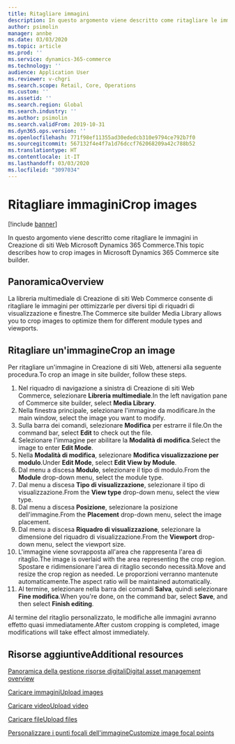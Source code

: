 ```yaml
---
title: Ritagliare immagini
description: In questo argomento viene descritto come ritagliare le immagini in Creazione di siti Web Microsoft Dynamics 365 Commerce.
author: psimolin
manager: annbe
ms.date: 03/03/2020
ms.topic: article
ms.prod: ''
ms.service: dynamics-365-commerce
ms.technology: ''
audience: Application User
ms.reviewer: v-chgri
ms.search.scope: Retail, Core, Operations
ms.custom: ''
ms.assetid: ''
ms.search.region: Global
ms.search.industry: ''
ms.author: psimolin
ms.search.validFrom: 2019-10-31
ms.dyn365.ops.version: ''
ms.openlocfilehash: 771f98ef11355ad30ededcb310e9794ce792b7f0
ms.sourcegitcommit: 567132f4e4f7a1d76dccf762068209a42c788b52
ms.translationtype: HT
ms.contentlocale: it-IT
ms.lasthandoff: 03/03/2020
ms.locfileid: "3097034"
---
```

# <a name="crop-images"></a><span data-ttu-id="ccdfd-103">Ritagliare immagini</span><span class="sxs-lookup"><span data-stu-id="ccdfd-103">Crop images</span></span>

[!include [banner](includes/banner.md)]

<span data-ttu-id="ccdfd-104">In questo argomento viene descritto come ritagliare le immagini in Creazione di siti Web Microsoft Dynamics 365 Commerce.</span><span class="sxs-lookup"><span data-stu-id="ccdfd-104">This topic describes how to crop images in Microsoft Dynamics 365 Commerce site builder.</span></span>

## <a name="overview"></a><span data-ttu-id="ccdfd-105">Panoramica</span><span class="sxs-lookup"><span data-stu-id="ccdfd-105">Overview</span></span>

<span data-ttu-id="ccdfd-106">La libreria multimediale di Creazione di siti Web Commerce consente di ritagliare le immagini per ottimizzarle per diversi tipi di riquadri di visualizzazione e finestre.</span><span class="sxs-lookup"><span data-stu-id="ccdfd-106">The Commerce site builder Media Library allows you to crop images to optimize them for different module types and viewports.</span></span>

## <a name="crop-an-image"></a><span data-ttu-id="ccdfd-107">Ritagliare un'immagine</span><span class="sxs-lookup"><span data-stu-id="ccdfd-107">Crop an image</span></span>

<span data-ttu-id="ccdfd-108">Per ritagliare un'immagine in Creazione di siti Web, attenersi alla seguente procedura.</span><span class="sxs-lookup"><span data-stu-id="ccdfd-108">To crop an image in site builder, follow these steps.</span></span>

1. <span data-ttu-id="ccdfd-109">Nel riquadro di navigazione a sinistra di Creazione di siti Web Commerce, selezionare **Libreria multimediale**.</span><span class="sxs-lookup"><span data-stu-id="ccdfd-109">In the left navigation pane of Commerce site builder, select **Media Library**.</span></span>
1. <span data-ttu-id="ccdfd-110">Nella finestra principale, selezionare l'immagine da modificare.</span><span class="sxs-lookup"><span data-stu-id="ccdfd-110">In the main window, select the image you want to modify.</span></span>
1. <span data-ttu-id="ccdfd-111">Sulla barra dei comandi, selezionare **Modifica** per estrarre il file.</span><span class="sxs-lookup"><span data-stu-id="ccdfd-111">On the command bar, select **Edit** to check out the file.</span></span>
1. <span data-ttu-id="ccdfd-112">Selezionare l'immagine per abilitare la **Modalità di modifica**.</span><span class="sxs-lookup"><span data-stu-id="ccdfd-112">Select the image to enter **Edit Mode**.</span></span>
1. <span data-ttu-id="ccdfd-113">Nella **Modalità di modifica**, selezionare **Modifica visualizzazione per modulo**.</span><span class="sxs-lookup"><span data-stu-id="ccdfd-113">Under **Edit Mode**, select **Edit View by Module**.</span></span>
1. <span data-ttu-id="ccdfd-114">Dal menu a discesa **Modulo**, selezionare il tipo di modulo.</span><span class="sxs-lookup"><span data-stu-id="ccdfd-114">From the **Module** drop-down menu, select the module type.</span></span>
1. <span data-ttu-id="ccdfd-115">Dal menu a discesa **Tipo di visualizzazione**, selezionare il tipo di visualizzazione.</span><span class="sxs-lookup"><span data-stu-id="ccdfd-115">From the **View type** drop-down menu, select the view type.</span></span>
1. <span data-ttu-id="ccdfd-116">Dal menu a discesa **Posizione**, selezionare la posizione dell'immagine.</span><span class="sxs-lookup"><span data-stu-id="ccdfd-116">From the **Placement** drop-down menu, select the image placement.</span></span>
1. <span data-ttu-id="ccdfd-117">Dal menu a discesa **Riquadro di visualizzazione**, selezionare la dimensione del riquadro di visualizzazione.</span><span class="sxs-lookup"><span data-stu-id="ccdfd-117">From the **Viewport** drop-down menu, select the viewport size.</span></span>
1. <span data-ttu-id="ccdfd-118">L'immagine viene sovrapposta all'area che rappresenta l'area di ritaglio.</span><span class="sxs-lookup"><span data-stu-id="ccdfd-118">The image is overlaid with the area representing the crop region.</span></span> <span data-ttu-id="ccdfd-119">Spostare e ridimensionare l'area di ritaglio secondo necessità.</span><span class="sxs-lookup"><span data-stu-id="ccdfd-119">Move and resize the crop region as needed.</span></span> <span data-ttu-id="ccdfd-120">Le proporzioni verranno mantenute automaticamente.</span><span class="sxs-lookup"><span data-stu-id="ccdfd-120">The aspect ratio will be maintained automatically.</span></span>
1. <span data-ttu-id="ccdfd-121">Al termine, selezionare nella barra dei comandi **Salva**, quindi selezionare **Fine modifica**.</span><span class="sxs-lookup"><span data-stu-id="ccdfd-121">When you're done, on the command bar, select **Save**, and then select **Finish editing**.</span></span> 

<span data-ttu-id="ccdfd-122">Al termine del ritaglio personalizzato, le modifiche alle immagini avranno effetto quasi immediatamente.</span><span class="sxs-lookup"><span data-stu-id="ccdfd-122">After custom cropping is completed, image modifications will take effect almost immediately.</span></span>

## <a name="additional-resources"></a><span data-ttu-id="ccdfd-123">Risorse aggiuntive</span><span class="sxs-lookup"><span data-stu-id="ccdfd-123">Additional resources</span></span>

[<span data-ttu-id="ccdfd-124">Panoramica della gestione risorse digitali</span><span class="sxs-lookup"><span data-stu-id="ccdfd-124">Digital asset management overview</span></span>](dam-overview.md)

[<span data-ttu-id="ccdfd-125">Caricare immagini</span><span class="sxs-lookup"><span data-stu-id="ccdfd-125">Upload images</span></span>](dam-upload-images.md)

[<span data-ttu-id="ccdfd-126">Caricare video</span><span class="sxs-lookup"><span data-stu-id="ccdfd-126">Upload video</span></span>](dam-upload-video.md)

[<span data-ttu-id="ccdfd-127">Caricare file</span><span class="sxs-lookup"><span data-stu-id="ccdfd-127">Upload files</span></span>](dam-upload-files.md)

[<span data-ttu-id="ccdfd-128">Personalizzare i punti focali dell'immagine</span><span class="sxs-lookup"><span data-stu-id="ccdfd-128">Customize image focal points</span></span>](dam-custom-focal-point.md)
